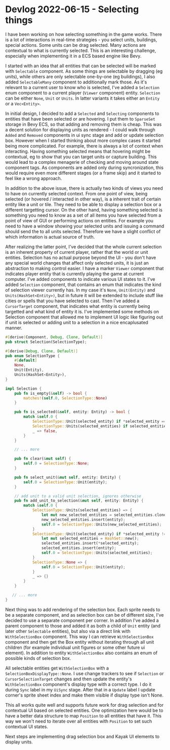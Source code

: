 # Devlog 2022-06-15 - Selecting things

​I have been working on how selecting something in the game works. There is a lot of interactions in real-time strategies - you select units, buildings, special actions. Some units can be drag selected. Many actions are contextual to what is currently selected. This is an interesting challenge, especially when implementing it in a ECS based engine like Bevy.

I started with an idea that all entities that can be selected will be marked with `Selectable` component. As some things are selectable by dragging (eg units), while others are only selectable one-by-one (eg buildings), I also added `SelectableMany` component to additionally mark those. As it's relevant to a current user to know who is selected, I've added a `Selection` enum component to a current player (`Viewer` component) entity. `Selection` can be either `None`, `Unit` or `Units`. In latter variants it takes either an `Entity` or a `Vec<Entity>`.

In initial design, I decided to add a `Selected` and `Selecting` components to entities that have been selected or are hovering. I put them to `SparseSet` storage in Bevy ECS, so that adding and removing them is cheap. This was a decent solution for displaying units as rendered - I could walk through `Added` and `Removed` components in ui sync stage and add or update selection box. However when I started thinking about more complex cases it started being more complicated. For example, there is always a lot of context when interacting. Having something selected means that hovering might be contextual, eg to show that you can target units or capture building. This would lead to a complex menagerie of checking and moving around state component tags. As components are added only during syncronization, this would require even more different stages (or a frame skip) and it started to feel like a wrong approach.

In addition to the above issue, there is actually two kinds of views you need to have on currently selected context. From one point of view, being selected (or hovered / interacted in other way), is a inherent trait of certain entity like a unit or tile. They need to be able to display a selection box or a different targetting cursor. On the other hand, having something selected is something you need to know as a set of all items you have selected from a point of view of GUI or performing actions on entities. For example you need to have a window showing your selected units and issuing a command should send the to all units selected. Therefore we have a slight conflict of which information is actual source of truth.

After realizing the latter point, I've decided that the whole current selection is an inherent property of current player, rather that the world or unit entities. Selection has no actual purpose beyond the UI - you don't have any special world changes that affect only selected units, it is just an abstraction to making control easier. I have a marker `Viewer` component that indicates player entity that is currently playing the game at current computer. I've added components to indicate various UI states to it. I've added `Selection` component, that contains an enum that indicates the kind of selection viewer currently has. In my case it's `None`, `Unit(Entity)` and `Units(HashSet<Entity>)`, but in future it will be extended to include stuff like cities or spells that you have selected to cast. Then I've added a `CursorTarget` component, that indicates what entity is currently being targetted and what kind of entity it is. I've implemented some methods on Selection component that allowed me to implement UI logic like figuring out if unit is selected or adding unit to a selection in a nice encaplusated manner.

```rust
#[derive(Component, Debug, Clone, Default)]
pub struct Selection(SelectionType);

#[derive(Debug, Clone, Default)]
pub enum SelectionType {
    #[default]
    None,
    Unit(Entity),
    Units(HashSet<Entity>),
}

impl Selection {
    pub fn is_empty(&self) -> bool {
        matches!(self.0, SelectionType::None)
    }

    pub fn is_selected(&self, entity: Entity) -> bool {
        match &self.0 {
            SelectionType::Unit(selected_entity) if *selected_entity == entity => true,
            SelectionType::Units(selected_entities) if selected_entities.contains(&entity) => true,
            _ => false,
        }
    }

    // ... more

    pub fn clear(&mut self) {
        self.0 = SelectionType::None;
    }

    pub fn select_unit(&mut self, entity: Entity) {
        self.0 = SelectionType::Unit(entity);
    }

    // add unit to a valid unit selection, ignores otherwise
    pub fn add_unit_to_selection(&mut self, entity: Entity) {
        match &self.0 {
            SelectionType::Units(selected_entities) => {
                let mut new_selected_entities = selected_entities.clone();
                new_selected_entities.insert(entity);
                self.0 = SelectionType::Units(new_selected_entities);
            }
            SelectionType::Unit(selected_entity) if *selected_entity != entity => {
                let mut selected_entities = HashSet::new();
                selected_entities.insert(*selected_entity);
                selected_entities.insert(entity);
                self.0 = SelectionType::Units(selected_entities);
            }
            SelectionType::None => {
                self.0 = SelectionType::Unit(entity);
            }
            _ => {}
        }
    }

   // ... more
}
```

Next thing was to add rendering of the selection box. Each sprite needs to be a separate component, and as selection box can be of different size, I've decided to use a separate component per corner. In addition I've added a parent component to those and added it as both a child of `Unit` entity (and later other `Selectable` entities), but also via a direct link with `WithSelectionBox` component. This way I can retrieve `WithSelectionBox` component and then get the Box entity without iterating through all unit children (for example individual unit figures or some other future ui element). In addition to entity `WithSelectionBox` also contains an enum of possible kinds of selection box.

All selectable entities get `WithSelectionBox` with a `SelectionBoxDisplayType::None`. I use change trackers to see if `Selection` or `CursorSelectionTarget` changes and then update the entity's `WithSelectionBox` component's display type with a correct type. I do it during `Sync` label in my `UiSync` stage. After that in a `Update` label I update corner's sprite sheet index and make them visible if display type isn't None.

This all works quite well and supports future work for drag selection and for contextual UI based on selected entities. One optimization here would be to have a better data structure to map `Position` to all entities that have it. This way we won't need to iterate over all entities with `Position` to set such contextual UI states.

Next steps are implementing drag selection box and Kayak UI elements to display units.
